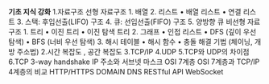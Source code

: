  **기초 지식 강화**
	1.자료구조
		선형 자료구조
			1.	배열
			2.	리스트
			•	배열 리스트
			•	연결 리스트
			3.	스택: 후입선출(LIFO) 구조
			4.	큐: 선입선출(FIFO) 구조
			5. 양방향 큐 
		비선형 자료구조
			1.	트리
			•	이진 트리
			•	이진 탐색 트리
			2.	그래프
			•	인접 리스트
			•	DFS (깊이 우선 탐색)
			•	BFS (너비 우선 탐색)
			3.	해시 테이블
			•	해시 함수
			•	충돌 해결 기법 (체이닝, 개방 주소법)
	2.시간 복잡도 , 공간 복잡도
	3.TCP/IP
	4.UDP
	5.TCP와 UDP의 차이점
	6.TCP 3-way handshake
	IP 주소와 서브넷 마스크
	OSI 7계층
	OSI 7계층과 TCP/IP 4계층의 비교
	HTTP/HTTPS
	DOMAIN
	DNS
	RESTful API 
	WebSocket
	



